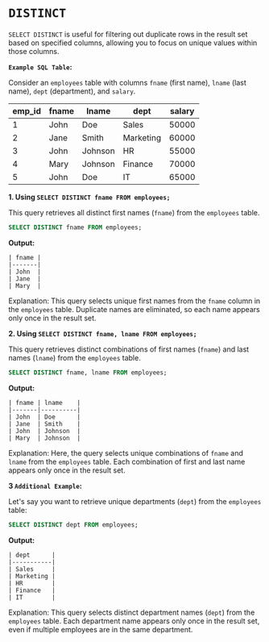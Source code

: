 # `DISTINCT`

`SELECT DISTINCT` is useful for filtering out duplicate rows in the result set based on specified columns, allowing you to focus on unique values within those columns.

**`Example SQL Table`:**

Consider an `employees` table with columns `fname` (first name), `lname` (last name), `dept` (department), and `salary`.

| emp_id | fname   | lname    | dept      | salary |
|--------|---------|----------|-----------|--------|
| 1      | John    | Doe      | Sales     | 50000  |
| 2      | Jane    | Smith    | Marketing | 60000  |
| 3      | John    | Johnson  | HR        | 55000  |
| 4      | Mary    | Johnson  | Finance   | 70000  |
| 5      | John    | Doe      | IT        | 65000  |

**1. Using `SELECT DISTINCT fname FROM employees;`**

This query retrieves all distinct first names (`fname`) from the `employees` table.

```sql
SELECT DISTINCT fname FROM employees;
```

**Output:**
```
| fname |
|-------|
| John  |
| Jane  |
| Mary  |
```

Explanation: This query selects unique first names from the `fname` column in the `employees` table. Duplicate names are eliminated, so each name appears only once in the result set.

**2. Using `SELECT DISTINCT fname, lname FROM employees;`**

This query retrieves distinct combinations of first names (`fname`) and last names (`lname`) from the `employees` table.

```sql
SELECT DISTINCT fname, lname FROM employees;
```

**Output:**
```
| fname | lname    |
|-------|----------|
| John  | Doe      |
| Jane  | Smith    |
| John  | Johnson  |
| Mary  | Johnson  |
```

Explanation: Here, the query selects unique combinations of `fname` and `lname` from the `employees` table. Each combination of first and last name appears only once in the result set.

**3 `Additional Example`:**

Let's say you want to retrieve unique departments (`dept`) from the `employees` table:

```sql
SELECT DISTINCT dept FROM employees;
```

**Output:**
```
| dept      |
|-----------|
| Sales     |
| Marketing |
| HR        |
| Finance   |
| IT        |
```

Explanation: This query selects distinct department names (`dept`) from the `employees` table. Each department name appears only once in the result set, even if multiple employees are in the same department.
